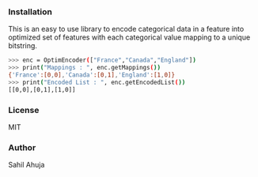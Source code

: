 ### Installation
This is an easy to use library to encode categorical data in a feature into optimized set of 
features with each categorical value mapping to a unique bitstring.

	
```sh
>>> enc = OptimEncoder(["France","Canada","England"])
>>> print("Mappings : ", enc.getMappings())
{'France':[0,0],'Canada':[0,1],'England':[1,0]}
>>> print("Encoded List : ", enc.getEncodedList())
[[0,0],[0,1],[1,0]]
```
### License
MIT
### Author
Sahil Ahuja
